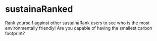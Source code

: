 # sustainaRanked
Rank yourself against other sustainaRank users to see who is the most environmentally friendly! Are you capable of having the smallest carbon footprint?
